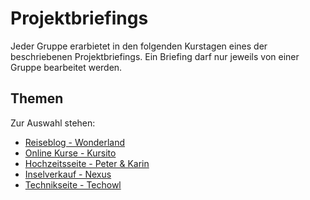 # Projektbriefings
Jeder Gruppe erarbietet in den folgenden Kurstagen eines der beschriebenen Projektbriefings. Ein Briefing darf nur jeweils von einer Gruppe bearbeitet werden.

## Themen
Zur Auswahl stehen:

- [Reiseblog - Wonderland](01%20Wonderland)
- [Online Kurse - Kursito](02%20Kursito)
- [Hochzeitsseite - Peter & Karin](03%20Peter%20&%20Karin)
- [Inselverkauf - Nexus](04%20Nexus)
- [Technikseite - Techowl](05%20Techowl)
